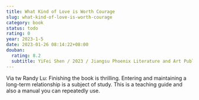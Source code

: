 ```yaml
---
title: What Kind of Love is Worth Courage
slug: what-kind-of-love-is-worth-courage
category: book
status: todo
rating: 0
year: 2023-1-5
date: 2023-01-26 08:14:22+08:00
douban:
  rating: 8.2
  subtitle: YiFei Shen / 2023 / Jiangsu Phoenix Literature and Art Publishing House
---
```


Via tw Randy Lu: Finishing the book is thrilling. Entering and maintaining a long-term relationship is a subject of study. This is a teaching guide and also a manual you can repeatedly use.
